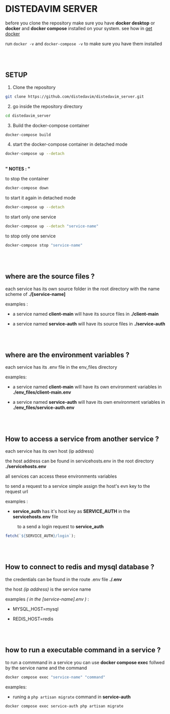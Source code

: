 # DISTEDAVIM SERVER

before you clone the repository make sure you have **docker desktop** or **docker** and **docker compose** installed on your system. see how in [get docker](https://docs.docker.com/get-docker/)

run `docker -v` and `docker-compose -v` to make sure you have them installed

<br><br>

## SETUP

1. Clone the repository

```bash
git clone https://github.com/distedavim/distedavim_server.git
```

2. go inside the repository directory

```bash
cd distedavim_server
```

3. Build the docker-compose container

```bash
docker-compose build
```

4. start the docker-compose container in detached mode

```bash
docker-compose up --detach
```

<br>**" NOTES : "**

to stop the container

```bash
docker-compose down
```

to start it again in detached mode

```bash
docker-compose up --detach
```

to start only one service

```bash
docker-compose up --detach "service-name"
```

to stop only one service

```bash
docker-compose stop "service-name"
```

<br><br>

## where are the source files ?

each service has its own source folder in the root directory with the name scheme of **./[service-name]**

examples :

- a service named **client-main** will have its source files in **./client-main**

- a service named **service-auth** will have its source files in **./service-auth**

<br><br>

## where are the environment variables ?

each service has its .env file in the env_files directory

examples:

- a service named **client-main** will have its own environment variables in **./env_files/client-main.env**

- a service named **service-auth** will have its own environment variables in **./env_files/service-auth.env**

<br><br>

## How to access a service from another service ?

each service has its own host (ip address)

the host address can be found in servicehosts.env in the root directory **./servicehosts.env**

all services can access these environments variables

to send a request to a service simple assign the host's evn key to the request url

examples :

- **service_auth** has it's host key as **SERVICE_AUTH** in the **servicehosts.env** file

&ensp;&thinsp;&ensp;&thinsp;&ensp;&thinsp;&ensp;&thinsp;to a send a login request to **service_auth**

```javascript
fetch(`${SERVICE_AUTH}/login`);
```

<br><br>

## How to connect to redis and mysql database ?

the credentials can be found in the route .env file **./.env**

the host _(ip address)_ is the service name

examples _( in the [service-name].env )_ :

- MYSQL_HOST=mysql

- REDIS_HOST=redis

<br><br>

## how to run a executable command in a service ?

to run a commmand in a service you can use **docker compose exec** follwed by the service name and the command

```bash
docker compose exec "service-name" "command"
```

examples:

- runing a `php artisan migrate` command in **service-auth**

```bash
docker compose exec service-auth php artisan migrate
```
